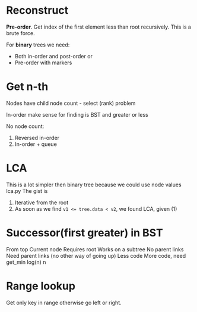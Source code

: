 # Reconstruct

**Pre-order**. Get index of the first element less than root recursively.
This is a brute force.

For **binary** trees we need:

* Both in-order and post-order or
* Pre-order with markers

# Get n-th

Nodes have child node count - select (rank) problem

In-order make sense for finding is BST and greater or less

No node count:

1. Reversed in-order
2. In-order + queue

# LCA

This is a lot simpler then binary tree because we could use node values lca.py
The gist is

1. Iterative from the root
2. As soon as we find `v1 <= tree.data < v2`, we found LCA, given (1)

# Successor(first greater) in BST

From top Current node
Requires root Works on a subtree
No parent links Need parent links (no other way of going up)
Less code More code, need get_min
log(n)              n

# Range lookup

Get only key in range otherwise go left or right.
